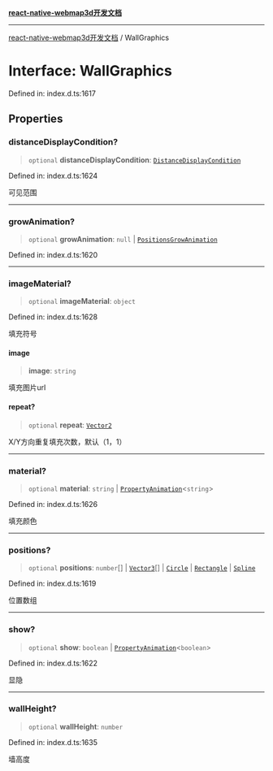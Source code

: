 [**react-native-webmap3d开发文档**](../README.md)

***

[react-native-webmap3d开发文档](../globals.md) / WallGraphics

# Interface: WallGraphics

Defined in: index.d.ts:1617

## Properties

### distanceDisplayCondition?

> `optional` **distanceDisplayCondition**: [`DistanceDisplayCondition`](DistanceDisplayCondition.md)

Defined in: index.d.ts:1624

可见范围

***

### growAnimation?

> `optional` **growAnimation**: `null` \| [`PositionsGrowAnimation`](PositionsGrowAnimation.md)

Defined in: index.d.ts:1620

***

### imageMaterial?

> `optional` **imageMaterial**: `object`

Defined in: index.d.ts:1628

填充符号

#### image

> **image**: `string`

填充图片url

#### repeat?

> `optional` **repeat**: [`Vector2`](Vector2.md)

X/Y方向重复填充次数，默认（1，1）

***

### material?

> `optional` **material**: `string` \| [`PropertyAnimation`](PropertyAnimation.md)\<`string`\>

Defined in: index.d.ts:1626

填充颜色

***

### positions?

> `optional` **positions**: `number`[] \| [`Vector3`](Vector3.md)[] \| [`Circle`](Circle.md) \| [`Rectangle`](Rectangle.md) \| [`Spline`](Spline.md)

Defined in: index.d.ts:1619

位置数组

***

### show?

> `optional` **show**: `boolean` \| [`PropertyAnimation`](PropertyAnimation.md)\<`boolean`\>

Defined in: index.d.ts:1622

显隐

***

### wallHeight?

> `optional` **wallHeight**: `number`

Defined in: index.d.ts:1635

墙高度
